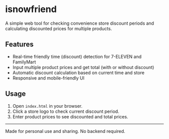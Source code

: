 # isnowfriend

A simple web tool for checking convenience store discount periods and calculating discounted prices for multiple products.

## Features

- Real-time friendly time (discount) detection for 7-ELEVEN and FamilyMart
- Input multiple product prices and get total (with or without discount)
- Automatic discount calculation based on current time and store
- Responsive and mobile-friendly UI

## Usage

1. Open `index.html` in your browser.
2. Click a store logo to check current discount period.
3. Enter product prices to see discounted and total prices.

---

Made for personal use and sharing. No backend required.
